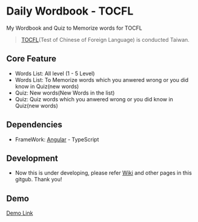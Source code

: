 
# Daily Wordbook - TOCFL

My Wordbook and Quiz to Memorize words for TOCFL

> [TOCFL](https://www.sc-top.org.tw/english/eng_index.php)(Test of Chinese of Foreign Language) is conducted Taiwan.

## Core Feature
- Words List: All level (1 - 5 Level)
- Words List: To Memorize words which you anwered wrong or you did know in Quiz(new words)
- Quiz: New words(New Words in the list)
- Quiz: Quiz words which you anwered wrong or you did know in Quiz(new words)

## Dependencies
- FrameWork: [Angular](https://angular.io/) - TypeScript

## Development
- Now this is under developing, please refer [Wiki](https://github.com/EdwardBaek/-DailyWordbookTOCFL/wiki) and other pages in this gitgub. Thank you!

## Demo
[Demo Link](https://dailywordbook.firebaseapp.com/)
